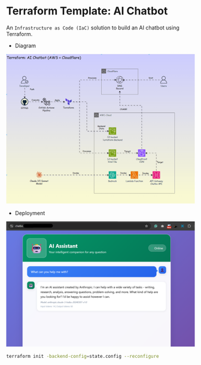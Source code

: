 # Terraform Template: AI Chatbot

An `Infrastructure as Code (IaC)` solution to build an AI chatbot using Terraform.

- Diagram

![pic](./chatbot_diagram.gif)

- Deployment

![pic](./chatbot.png)

```sh
terraform init -backend-config=state.config --reconfigure
```